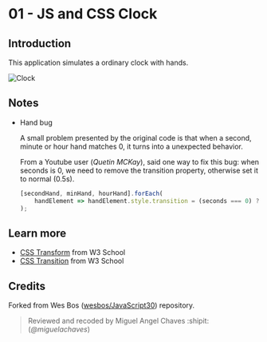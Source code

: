 
# 01 - JS and CSS Clock
## Introduction
This application simulates a ordinary clock with hands.

![Clock](https://res.cloudinary.com/saaec/image/upload/v1609783706/clock_bpyqqs.jpg)

## Notes
* Hand bug

    A small problem presented by the original code is that when a second, minute or hour hand matches 0, it turns into a unexpected behavior.

    From a Youtube user (*Quetin MCKay*), said one way to fix this bug: when seconds is 0, we need to remove the transition property, otherwise set it to normal (0.5s).

    ```javascript
    [secondHand, minHand, hourHand].forEach(
        handElement => handElement.style.transition = (seconds === 0) ? 'none' : null
    );
    ```


## Learn more
* [CSS Transform](https://www.w3schools.com/cssref/css3_pr_transform.asp) from W3 School
* [CSS Transition](https://www.w3schools.com/css/css3_transitions.asp) from W3 School

## Credits
Forked from Wes Bos ([wesbos/JavaScript30](https://github.com/wesbos/JavaScript30)) repository.
> Reviewed and recoded by Miguel Angel Chaves :shipit: (*@miguelachaves*)

